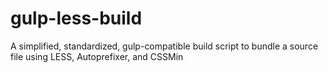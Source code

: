 # gulp-less-build
A simplified, standardized, gulp-compatible build script to bundle a source file using LESS, Autoprefixer, and CSSMin
